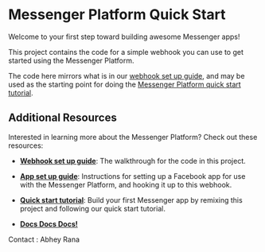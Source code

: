 # Messenger Platform Quick Start

Welcome to your first step toward building awesome Messenger apps!

This project contains the code for a simple webhook you can use to get started using the Messenger Platform.

The code here mirrors what is in our [webhook set up guide](https://developers.facebook.com/docs/messenger-platform/getting-started/webhook-setup), and may be used as the starting point for doing the [Messenger Platform quick start tutorial](https://developers.facebook.com/docs/messenger-platform/getting-started/quick-start).

## Additional Resources

Interested in learning more about the Messenger Platform? Check out these resources:

- [**Webhook set up guide**](https://developers.facebook.com/docs/messenger-platform/getting-started/webhook-setup): The walkthrough for the code in this project.

- [**App set up guide**](https://developers.facebook.com/docs/messenger-platform/getting-started/app-setup): Instructions for setting up a Facebook app for use with the Messenger Platform, and hooking it up to this webhook.

- [**Quick start tutorial**](https://developers.facebook.com/docs/messenger-platform/getting-started/quick-start): Build your first Messenger app by remixing this project and following our quick start tutorial.

- [**Docs Docs Docs!**](https://developers.facebook.com/docs/messenger-platform/)

Contact : Abhey Rana
